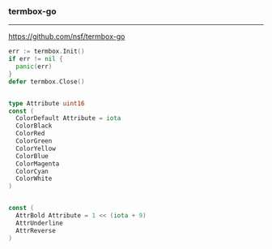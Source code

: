 ### termbox-go
---
https://github.com/nsf/termbox-go

```go
err := termbox.Init()
if err != nil {
  panic(err)
}
defer termbox.Close()


type Attribute uint16
const (
  ColorDefault Attribute = iota
  ColorBlack
  ColorRed
  ColorGreen
  ColorYellow
  ColorBlue
  ColorMagenta
  ColorCyan
  ColorWhite
)


const (
  AttrBold Attribute = 1 << (iota + 9)
  AttrUnderline
  AttrReverse
)
```

```
```

```
```
